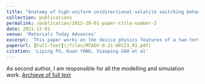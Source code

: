 ```yaml
---
title: "Anatomy of high-uniform unidirectional volatile switching behavior in SiO2/TiO2-based selection device"
collection: publications
permalink: /publication/2015-10-01-paper-title-number-3
date: 2021-12-01
venue: 'Materials Today Advances'
excerpt: 'This paper works on the device physics features of a two-terminal device with volatile resistive swithing behavior. These features are of critical importance in neuromorphic computing. I introduced a stochastic model in order to simulate this behavior.'
paperurl: [Full-Text](/files/MTADV-D-21-00123_R1.pdf)
citation: 'Liping FU, Kuan YANG, Xiaoping GAO et al'
---
```

As second author, I am responsible for all the modelling and simulation work. [Archieve of full text](/files/MTADV-D-21-00123_R1.pdf)
